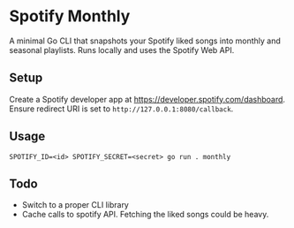 # Spotify Monthly

A minimal Go CLI that snapshots your Spotify liked songs into monthly and seasonal playlists. Runs locally and uses the Spotify Web API.

## Setup

Create a Spotify developer app at <https://developer.spotify.com/dashboard>. Ensure redirect URI is set to `http://127.0.0.1:8080/callback`.

## Usage

```plaintext
SPOTIFY_ID=<id> SPOTIFY_SECRET=<secret> go run . monthly
```

## Todo

- Switch to a proper CLI library
- Cache calls to spotify API. Fetching the liked songs could be heavy.
